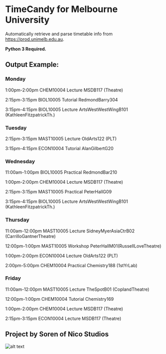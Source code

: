 # TimeCandy for Melbourne University

Automatically retrieve and parse timetable info from https://prod.unimelb.edu.au.


**Python 3 Required.**



## Output Example:

### Monday

1:00pm-2:00pm CHEM10004 Lecture MSDB117 (Theatre)

2:15pm-3:15pm BIOL10005 Tutorial RedmondBarry304

3:15pm-4:15pm BIOL10005 Lecture ArtsWestWestWingB101 (KathleenFitzpatrickTh.)


### Tuesday

2:15pm-3:15pm MAST10005 Lecture OldArts122 (PLT)

3:15pm-4:15pm ECON10004 Tutorial AlanGilbertG20


### Wednesday

11:00am-1:00pm BIOL10005 Practical RedmondBar210

1:00pm-2:00pm CHEM10004 Lecture MSDB117 (Theatre)

2:15pm-3:15pm MAST10005 Practical PeterHallG09

3:15pm-4:15pm BIOL10005 Lecture ArtsWestWestWingB101 (KathleenFitzpatrickTh.)


### Thursday

11:00am-12:00pm MAST10005 Lecture SidneyMyerAsiaCtrB02 (CarrilloGantnerTheatre)

12:00pm-1:00pm MAST10005 Workshop PeterHallM01(RussellLoveTheatre)

1:00pm-2:00pm ECON10004 Lecture OldArts122 (PLT)

2:00pm-5:00pm CHEM10004 Practical Chemistry188 (1stYrLab)


### Friday

11:00am-12:00pm MAST10005 Lecture TheSpotB01 (CoplandTheatre)

12:00pm-1:00pm CHEM10004 Tutorial Chemistry169

1:00pm-2:00pm CHEM10004 Lecture MSDB117 (Theatre)

2:15pm-3:15pm ECON10004 Lecture MSDB117 (Theatre)
 
 
## Project by Soren of Nico Studios

![alt text](https://www.sorenthemaster.ga/content/public/upload/%E5%89%AF%E6%9C%AC_0_o.png "Logo")

